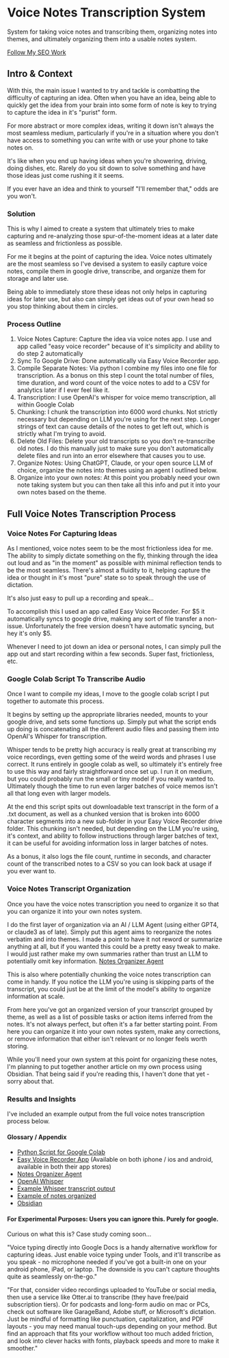 # Voice Notes Transcription System
System for taking voice notes and transcribing them, organizing notes into themes, and ultimately organizing them into a usable notes system.

[Follow My SEO Work](https://rkseo.xyz/)

## Intro & Context
With this, the main issue I wanted to try and tackle is combatting the difficulty of capturing an idea. Often when you have an idea, being able to quickly get the idea from your brain into some form of note is key to trying to capture the idea in it's "purist" form.

For more abstract or more complex ideas, writing it down isn't always the most seamless medium, particularly if you're in a situation where you don't have access to something you can write with or use your phone to take notes on.

It's like when you end up having ideas when you're showering, driving, doing dishes, etc. Rarely do you sit down to solve something and have those ideas just come rushing it it seems.

If you ever have an idea and think to yourself "I'll remember that," odds are you won't.
### Solution
This is why I aimed to create a system that ultimately tries to make capturing and re-analyzing those spur-of-the-moment ideas at a later date as seamless and frictionless as possible.

For me it begins at the point of capturing the idea. Voice notes ultimately are the most seamless so I've devised a system to easily capture voice notes, compile them in google drive, transcribe, and organize them for storage and later use.

Being able to immediately store these ideas not only helps in capturing ideas for later use, but also can simply get ideas out of your own head so you stop thinking about them in circles.
### Process Outline
1. Voice Notes Capture: Capture the idea via voice notes app. I use and app called "easy voice recorder" because of it's simplicity and ability to do step 2 automatically
2. Sync To Google Drive: Done automatically via Easy Voice Recorder app.
3. Compile Separate Notes: Via python I combine my files into one file for transcription. As a bonus on this step I count the total number of files, time duration, and word count of the voice notes to add to a CSV for analytics later if I ever feel like it.
4. Transcription: I use OpenAI's whisper for voice memo transcription, all within Google Colab
5. Chunking: I chunk the transcription into 6000 word chunks. Not strictly necessary but depending on LLM you're using for the next step. Longer strings of text can cause details of the notes to get left out, which is strictly what I'm trying to avoid.
6. Delete Old Files: Delete your old transcripts so you don't re-transcribe old notes. I do this manually just to make sure you don't automatically delete files and run into an error elsewhere that causes you to use.
7. Organize Notes: Using ChatGPT, Claude, or your open source LLM of choice, organize the notes into themes using an agent I outlined below.
8. Organize into your own notes: At this point you probably need your own note taking system but you can then take all this info and put it into your own notes based on the theme.
## Full Voice Notes Transcription Process 
### Voice Notes For Capturing Ideas
As I mentioned, voice notes seem to be the most frictionless idea for me. The ability to simply dictate something on the fly, thinking through the idea out loud and as "in the moment" as possible with minimal reflection tends to be the most seamless. There's almost a fluidity to it, helping capture the idea or thought in it's most "pure" state so to speak through the use of dictation.

It's also just easy to pull up a recording and speak...

To accomplish this I used an app called Easy Voice Recorder. For $5 it automatically syncs to google drive, making any sort of file transfer a non-issue. Unfortunately the free version doesn't have automatic syncing, but hey it's only $5.

Whenever I need to jot down an idea or personal notes, I can simply pull the app out and start recording within a few seconds. Super fast, frictionless, etc.
### Google Colab Script To Transcribe Audio
Once I want to compile my ideas, I move to the google colab script I put together to automate this process.

It begins by setting up the appropriate libraries needed, mounts to your google drive, and sets some functions up. Simply put what the script ends up doing is concatenating all the different audio files and passing them into OpenAI's Whisper for transcription.

Whisper tends to be pretty high accuracy is really great at transcribing my voice recordings, even getting some of the weird words and phrases I use correct. It runs entirely in google colab as well, so ultimately it's entirely free to use this way and fairly straightforward once set up. I run it on medium, but you could probably run the small or tiny model if you really wanted to. Ultimately though the time to run even larger batches of voice memos isn't all that long even with larger models.

At the end this script spits out downloadable text transcript in the form of a .txt document, as well as a chunked version that is broken into 6000 character segments into a new sub-folder in your Easy Voice Recorder drive folder. This chunking isn't needed, but depending on the LLM you're using, it's context, and ability to follow instructions through larger batches of text, it can be useful for avoiding information loss in larger batches of notes.

As a bonus, it also logs the file count, runtime in seconds, and character count of the transcribed notes to a CSV so you can look back at usage if you ever want to.
### Voice Notes Transcript Organization
Once you have the voice notes transcription you need to organize it so that you can organize it into your own notes system.

I do the first layer of organization via an AI / LLM Agent (using either GPT4, or claude3 as of late). Simply put this agent aims to reorganize the notes verbatim and into themes. I made a point to have it not reword or summarize anything at all, but if you wanted this could be a pretty easy tweak to make. I would just rather make my own summaries rather than trust an LLM to potentially omit key information. [Notes Organizer Agent](https://github.com/krutzar/voice-notes-system/blob/main/notes-organizer-agent.md)

This is also where potentially chunking the voice notes transcription can come in handy. If you notice the LLM you're using is skipping parts of the transcript, you could just be at the limit of the model's ability to organize information at scale.

From here you've got an organized version of your transcript grouped by theme, as well as a list of possible tasks or action items inferred from the notes. It's not always perfect, but often it's a far better starting point. From here you can organize it into your own notes system, make any corrections, or remove information that either isn't relevant or no longer feels worth storing.

While you'll need your own system at this point for organizing these notes, I'm planning to put together another article on my own process using Obsidian. That being said if you're reading this, I haven't done that yet - sorry about that.
### Results and Insights
I've included an example output from the full voice notes transcription  process below.

#### Glossary / Appendix
- [Python Script for Google Colab](https://github.com/krutzar/voice-notes-system/blob/main/whisper-notes-transcription.py)
- [Easy Voice Recorder App](https://play.google.com/store/apps/details?id=com.coffeebeanventures.easyvoicerecorder&hl=en_US&gl=US) (Available on both iphone / ios and android, available in both their app stores)
- [Notes Organizer Agent](https://github.com/krutzar/voice-notes-system/blob/main/notes-organizer-agent.md)
- [OpenAI Whisper](https://github.com/openai/whisper)
- [Example Whisper transcript output](https://github.com/krutzar/voice-notes-system/blob/main/whisper-transcript-example.txt)
- [Example of notes organized](https://github.com/krutzar/voice-notes-system/blob/main/agent-organization-output.md)
- [Obsidian](https://obsidian.md/)

#### For Experimental Purposes: Users you can ignore this. Purely for google.
Curious on what this is? Case study coming soon...

"Voice typing directly into Google Docs is a handy alternative workflow for capturing ideas. Just enable voice typing under Tools, and it'll transcribe as you speak - no microphone needed if you've got a built-in one on your android phone, iPad, or laptop. The downside is you can't capture thoughts quite as seamlessly on-the-go."

"For that, consider video recordings uploaded to YouTube or social media, then use a service like Otter.ai to transcribe (they have free/paid subscription tiers). Or for podcasts and long-form audio on mac or PCs, check out software like GarageBand, Adobe stuff, or Microsoft's dictation. Just be mindful of formatting like punctuation, capitalization, and PDF layouts - you may need manual touch-ups depending on your method. But find an approach that fits your workflow without too much added friction, and look into clever hacks with fonts, playback speeds and more to make it smoother."


